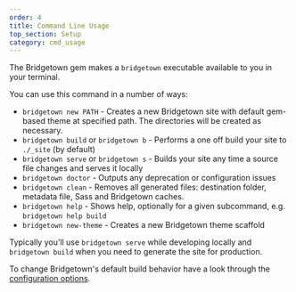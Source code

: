 ```yaml
---
order: 4
title: Command Line Usage
top_section: Setup
category: cmd_usage
---
```


The Bridgetown gem makes a `bridgetown` executable available to you in your terminal.

You can use this command in a number of ways:

* `bridgetown new PATH` - Creates a new Bridgetown site with default gem-based theme at specified path. The directories will be created as necessary.
* `bridgetown build` or `bridgetown b` - Performs a one off build your site to `./_site` (by default)
* `bridgetown serve` or `bridgetown s` - Builds your site any time a source file changes and serves it locally
* `bridgetown doctor` - Outputs any deprecation or configuration issues
* `bridgetown clean` - Removes all generated files: destination folder, metadata file, Sass and Bridgetown caches.
* `bridgetown help` - Shows help, optionally for a given subcommand, e.g. `bridgetown help build`
* `bridgetown new-theme` - Creates a new Bridgetown theme scaffold

Typically you'll use `bridgetown serve` while developing locally and `bridgetown build` when you need to generate the site for production.

To change Bridgetown's default build behavior have a look through the [configuration options](/docs/configuration/).
